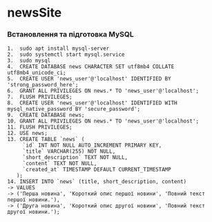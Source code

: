 # newsSite
### Встановлення та підготовка MySQL
    1.  sudo apt install mysql-server
    2.  sudo systemctl start mysql.service
    3.  sudo mysql
    4.  CREATE DATABASE news CHARACTER SET utf8mb4 COLLATE utf8mb4_unicode_ci;
    5.  CREATE USER 'news_user'@'localhost' IDENTIFIED BY 'strong_password_here';
    6.  GRANT ALL PRIVILEGES ON news.* TO 'news_user'@'localhost';
    7.  FLUSH PRIVILEGES;
    8.  CREATE USER 'news_user'@'localhost' IDENTIFIED WITH mysql_native_password BY 'secure_password';
    9.  CREATE DATABASE news;
    10. GRANT ALL PRIVILEGES ON news.* TO 'news_user'@'localhost';
    11. FLUSH PRIVILEGES;
    12. USE news;
    13. CREATE TABLE `news` (
         `id` INT NOT NULL AUTO_INCREMENT PRIMARY KEY,
         `title` VARCHAR(255) NOT NULL,
         `short_description` TEXT NOT NULL,
         `content` TEXT NOT NULL,
         `created_at` TIMESTAMP DEFAULT CURRENT_TIMESTAMP
       );
    14. INSERT INTO `news` (title, short_description, content) 
    -> VALUES 
    -> ('Перша новина', 'Короткий опис першої новини', 'Повний текст першої новини.'),
    -> ('Друга новина', 'Короткий опис другої новини', 'Повний текст другої новини.');
